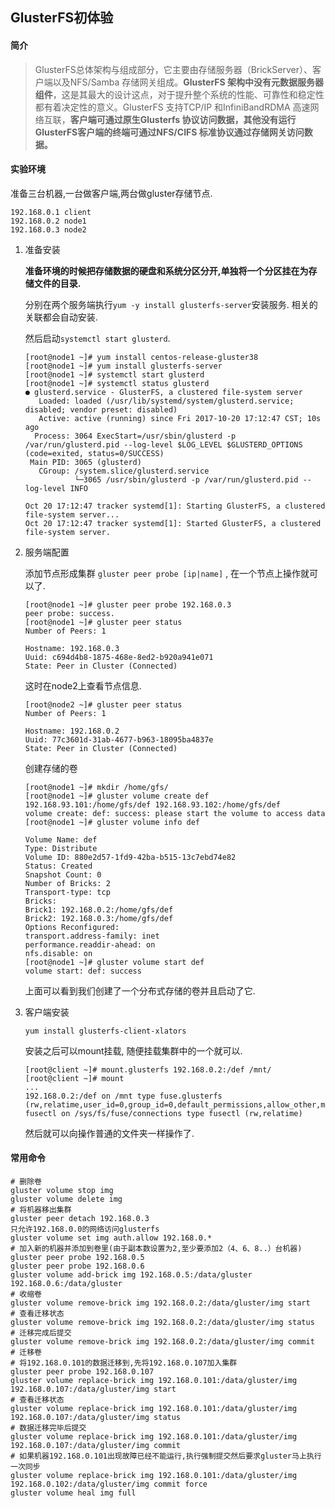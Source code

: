 ## GlusterFS初体验



#### 简介

>    GlusterFS总体架构与组成部分，它主要由存储服务器（BrickServer）、客户端以及NFS/Samba 存储网关组成。**GlusterFS 架构中没有元数据服务器组件**，这是其最大的设计这点，对于提升整个系统的性能、可靠性和稳定性都有着决定性的意义。GlusterFS 支持TCP/IP 和InfiniBandRDMA 高速网络互联，**客户端可通过原生Glusterfs 协议访问数据，其他没有运行GlusterFS客户端的终端可通过NFS/CIFS 标准协议通过存储网关访问数据。**



#### 实验环境

准备三台机器,一台做客户端,两台做gluster存储节点.

```shell
192.168.0.1 client
192.168.0.2 node1
192.168.0.3 node2
```



1. 准备安装

   **准备环境的时候把存储数据的硬盘和系统分区分开,单独将一个分区挂在为存储文件的目录.**

   分别在两个服务端执行`yum -y install glusterfs-server`安装服务. 相关的关联都会自动安装.

   然后启动`systemctl start glusterd`.

   ```shell
   [root@node1 ~]# yum install centos-release-gluster38
   [root@node1 ~]# yum install glusterfs-server
   [root@node1 ~]# systemctl start glusterd
   [root@node1 ~]# systemctl status glusterd
   ● glusterd.service - GlusterFS, a clustered file-system server
      Loaded: loaded (/usr/lib/systemd/system/glusterd.service; disabled; vendor preset: disabled)
      Active: active (running) since Fri 2017-10-20 17:12:47 CST; 10s ago
     Process: 3064 ExecStart=/usr/sbin/glusterd -p /var/run/glusterd.pid --log-level $LOG_LEVEL $GLUSTERD_OPTIONS (code=exited, status=0/SUCCESS)
    Main PID: 3065 (glusterd)
      CGroup: /system.slice/glusterd.service
              └─3065 /usr/sbin/glusterd -p /var/run/glusterd.pid --log-level INFO

   Oct 20 17:12:47 tracker systemd[1]: Starting GlusterFS, a clustered file-system server...
   Oct 20 17:12:47 tracker systemd[1]: Started GlusterFS, a clustered file-system server.
   ```

2. 服务端配置

   添加节点形成集群 `gluster peer probe [ip|name]` , 在一个节点上操作就可以了.

   ```shell
   [root@node1 ~]# gluster peer probe 192.168.0.3
   peer probe: success. 
   [root@node1 ~]# gluster peer status
   Number of Peers: 1

   Hostname: 192.168.0.3
   Uuid: c694d4b8-1875-468e-8ed2-b920a941e071
   State: Peer in Cluster (Connected)

   ```

   这时在node2上查看节点信息.

   ```shell
   [root@node2 ~]# gluster peer status
   Number of Peers: 1

   Hostname: 192.168.0.2
   Uuid: 77c3601d-31ab-4677-b963-18095ba4837e
   State: Peer in Cluster (Connected)

   ```

   创建存储的卷

   ```shell
   [root@node1 ~]# mkdir /home/gfs/
   [root@node1 ~]# gluster volume create def 192.168.93.101:/home/gfs/def 192.168.93.102:/home/gfs/def
   volume create: def: success: please start the volume to access data
   [root@node1 ~]# gluster volume info def
    
   Volume Name: def
   Type: Distribute
   Volume ID: 880e2d57-1fd9-42ba-b515-13c7ebd74e82
   Status: Created
   Snapshot Count: 0
   Number of Bricks: 2
   Transport-type: tcp
   Bricks:
   Brick1: 192.168.0.2:/home/gfs/def
   Brick2: 192.168.0.3:/home/gfs/def
   Options Reconfigured:
   transport.address-family: inet
   performance.readdir-ahead: on
   nfs.disable: on
   [root@node1 ~]# gluster volume start def
   volume start: def: success
   ```

   上面可以看到我们创建了一个分布式存储的卷并且启动了它.

3. 客户端安装

   `yum install glusterfs-client-xlators`

   安装之后可以mount挂载, 随便挂载集群中的一个就可以.

   ```shell
   [root@client ~]# mount.glusterfs 192.168.0.2:/def /mnt/
   [root@client ~]# mount
   ...
   192.168.0.2:/def on /mnt type fuse.glusterfs (rw,relatime,user_id=0,group_id=0,default_permissions,allow_other,max_read=131072)
   fusectl on /sys/fs/fuse/connections type fusectl (rw,relatime)
   ```

   然后就可以向操作普通的文件夹一样操作了.



#### 常用命令

```shell
# 删除卷
gluster volume stop img
gluster volume delete img
# 将机器移出集群
gluster peer detach 192.168.0.3
只允许192.168.0.0的网络访问glusterfs
gluster volume set img auth.allow 192.168.0.*
# 加入新的机器并添加到卷里(由于副本数设置为2,至少要添加2（4、6、8..）台机器)
gluster peer probe 192.168.0.5
gluster peer probe 192.168.0.6
gluster volume add-brick img 192.168.0.5:/data/gluster 192.168.0.6:/data/gluster
# 收缩卷
gluster volume remove-brick img 192.168.0.2:/data/gluster/img start
# 查看迁移状态
gluster volume remove-brick img 192.168.0.2:/data/gluster/img status
# 迁移完成后提交
gluster volume remove-brick img 192.168.0.2:/data/gluster/img commit
# 迁移卷
# 将192.168.0.101的数据迁移到,先将192.168.0.107加入集群
gluster peer probe 192.168.0.107
gluster volume replace-brick img 192.168.0.101:/data/gluster/img 192.168.0.107:/data/gluster/img start
# 查看迁移状态
gluster volume replace-brick img 192.168.0.101:/data/gluster/img 192.168.0.107:/data/gluster/img status
# 数据迁移完毕后提交
gluster volume replace-brick img 192.168.0.101:/data/gluster/img 192.168.0.107:/data/gluster/img commit
# 如果机器192.168.0.101出现故障已经不能运行,执行强制提交然后要求gluster马上执行一次同步
gluster volume replace-brick img 192.168.0.101:/data/gluster/img 192.168.0.102:/data/gluster/img commit force
gluster volume heal img full
```

